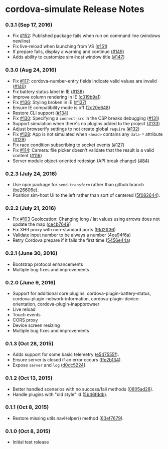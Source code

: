 # cordova-simulate Release Notes

### 0.3.1 (Sep 17, 2016)
* Fix [#152](https://github.com/Microsoft/cordova-simulate/issues/152): Published package fails when run on command line (windows newline)
* Fix live-reload when launching from VS ([#151](https://github.com/Microsoft/cordova-simulate/pull/151))
* If prepare fails, display a warning and continue ([#149](https://github.com/Microsoft/cordova-simulate/pull/149))
* Adds ability to customize sim-host window title ([#147](https://github.com/Microsoft/cordova-simulate/pull/147))

### 0.3.0 (Aug 24, 2016)
* Fix [#117](https://github.com/Microsoft/cordova-simulate/issues/117): cordova-number-entry fields indicate valid values are invalid ([#140](https://github.com/Microsoft/cordova-simulate/pull/140))
* Fix battery status label in IE ([#138](https://github.com/Microsoft/cordova-simulate/pull/138))
* Improve column rendering in IE ([c019b9a1](https://github.com/Microsoft/cordova-simulate/commit/c019b9a1))
* Fix [#136](https://github.com/Microsoft/cordova-simulate/issues/136): Styling broken in IE ([#137](https://github.com/Microsoft/cordova-simulate/pull/137))
* Ensure IE compatibility mode is off ([2c20e648](https://github.com/Microsoft/cordova-simulate/commit/2c20e648))
* Restore CLI support ([#134](https://github.com/Microsoft/cordova-simulate/pull/134))
* Fix [#130](https://github.com/Microsoft/cordova-simulate/issues/130): Specifying a `connect-src` in the CSP breaks debugging ([#131](https://github.com/Microsoft/cordova-simulate/pull/131))
* Support simulation when there's no plugins added to the project ([#133](https://github.com/Microsoft/cordova-simulate/pull/133))
* Adjust browserify settings to not create global `require` ([#132](https://github.com/Microsoft/cordova-simulate/pull/132))
* Fix [#128](https://github.com/Microsoft/cordova-simulate/issues/128): App is not simulated when `<head>` contains any `data-*` attribute ([#129](https://github.com/Microsoft/cordova-simulate/pull/129))
* Fix race condition subscribing to socket events ([#127](https://github.com/Microsoft/cordova-simulate/pull/127))
* Fix [#114](https://github.com/Microsoft/cordova-simulate/issues/114): Camera: file picker doesn't validate that the result is a valid content ([#116](https://github.com/Microsoft/cordova-simulate/pull/116))
* Server module object-oriented redesign (API break change) ([#84](https://github.com/Microsoft/cordova-simulate/pull/84))

### 0.2.3 (July 24, 2016)
* Use npm package for `send-transform` rather than github branch ([be26606e](https://github.com/Microsoft/cordova-simulate/commit/be26606e)).
* Position sim-host UI to the left rather than sort of centered ([5f082644](https://github.com/Microsoft/cordova-simulate/commit/5f082644)).

### 0.2.2 (July 21, 2016)
* Fix [#103](https://github.com/Microsoft/cordova-simulate/issues/103) Geolocation: Changing long / lat values using arrows does not update the map ([ce4b7649](https://github.com/Microsoft/cordova-simulate/commit/ce4b7649))
* Fix XHR proxy with non-standard ports ([9fd2ff36](https://github.com/Microsoft/cordova-simulate/commit/9fd2ff36))
* Validate input number to be always a number ([4ea94f6a](https://github.com/Microsoft/cordova-simulate/commit/4ea94f6a))
* Retry Cordova prepare if it fails the first time ([5456e44a](https://github.com/Microsoft/cordova-simulate/commit/5456e44a))

### 0.2.1 (June 30, 2016)
* Bootstrap protocol enhancements
* Multiple bug fixes and improvements

### 0.2.0 (June 9, 2016)
* Support for additional core plugins: cordova-plugin-battery-status, cordova-plugin-network-information, cordova-plugin-device-orientation, cordova-plugin-inappbrowser
* Live reload
* Touch events
* CORS proxy
* Device screen resizing
* Multiple bug fixes and improvements

### 0.1.3 (Oct 28, 2015)
* Adds support for some basic telemetry ([e547555f](https://github.com/Microsoft/taco-simulate-server/commit/e547555f)).
* Ensure server is closed if an error occurs ([ffe2b134](https://github.com/Microsoft/taco-simulate-server/commit/ffe2b134)).
* Expose `server` and `log` ([d0dc5224](https://github.com/Microsoft/taco-simulate-server/commit/d0dc5224)).

### 0.1.2 (Oct 13, 2015)
* Better handled scenarios with no success/fail methods ([0805ad28](https://github.com/Microsoft/taco-simulate-server/commit/0805ad28)).
* Handle plugins with "old style" id ([5b46fddb](https://github.com/Microsoft/taco-simulate-server/commit/5b46fddb)).

### 0.1.1 (Oct 8, 2015)
* Restore missing utils.navHelper() method ([63ef7679](https://github.com/Microsoft/taco-simulate-server/commit/63ef7679)).

### 0.1.0 (Oct 8, 2015)
* Initial test release
